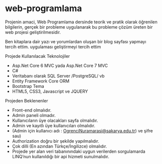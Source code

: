 # web-programlama
Projenin amaci, Web Programlama dersinde teorik ve pratik olarak öğrenilen bilgilerin, gerçek bir 
probleme uygulanarak bu probleme çözüm üreten bir web projesi geliştirilmesidir.
 
Ben kitaplara dair yazı ve yorumlardan oluşan bir blog sayfası yapmayı tercih ettim. 
uygulaması geliştirmeyi tercih ettim

Projede Kullanılacak Teknolojiler
* Asp.Net Core 6 MVC yada Asp.Net Core 7 MVC
* C#
* Veritabanı olarak SQL Server /PostgreSQL/ vb
* Entity Framework Core ORM
* Bootstrap Tema
* HTML5, CSS3, Javascript ve JQUERY

Projeden Beklenenler
* Front-end olmalıdır.
* Admin paneli olmadır.
* Kullanıcıların üye olacakları sayfa olmalıdır.
* Admin ve kayıtlı üye kullanıcıları olmalıdır.
* (Admin için kullanıcı adı : OgrenciNuramarasi@sakarya.edu.tr) ve şifre sau)
* Authorization doğru bir şekilde yapılmalıdır.
* Çok dilli (En azından Türkçe/İngilizce) olmalıdır.
* Projede yer alan veri tabanınındaki uygun verilerden sorgulamarda LINQ’nun kullanıldığı
bir api hizmeti sunulmalıdır. 